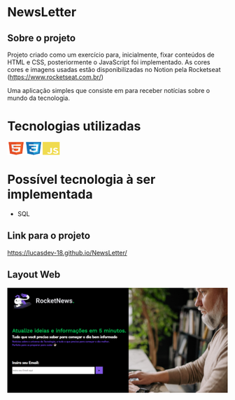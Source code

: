 # NewsLetter

## Sobre o projeto
Projeto criado como um exercício para, inicialmente, fixar conteúdos de HTML e CSS, posteriormente o JavaScript foi implementado. 
As cores cores e imagens usadas estão disponibilizadas no Notion pela Rocketseat (https://www.rocketseat.com.br/)

Uma aplicação simples que consiste em para receber notícias sobre o mundo da tecnologia.

# Tecnologias utilizadas

<img align="center" alt="HTML" height="30" width="40" src="https://raw.githubusercontent.com/devicons/devicon/master/icons/html5/html5-original.svg"><img align="center" alt="CSS" height="30" width="40" src="https://raw.githubusercontent.com/devicons/devicon/master/icons/css3/css3-original.svg"><img align="center" alt="Js" height="30" width="40" src="https://raw.githubusercontent.com/devicons/devicon/master/icons/javascript/javascript-plain.svg">
</div>

# Possível tecnologia à ser implementada
- SQL

## Link para o projeto

https://lucasdev-18.github.io/NewsLetter/

## Layout Web

![Web 1](https://github.com/LucasDev-18/NewsLetter/blob/main/assets/Web1.png)

